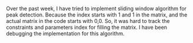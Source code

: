 Over the past week, I have tried to implement sliding window algorithm for peak detection. Because the index starts with 1 and 1 in the matrix, and the actual matrix in the code starts with 0,0. So, it was hard to track the constraints and parameters index for filling the matrix. I have been debugging the implementation for this algorithm. 